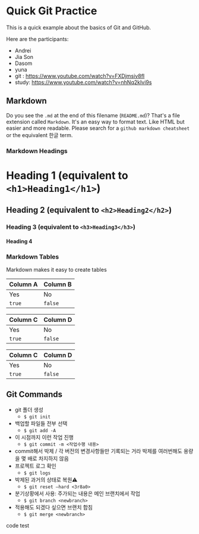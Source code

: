 # Quick Git Practice
This is a quick example about the basics of Git and GitHub.

Here are the participants:
 * Andrei
 * Jia Son
 * Dasom
 * yuna
 * git : https://www.youtube.com/watch?v=FXDjmsiv8fI
 * study: https://www.youtube.com/watch?v=nhNq2kIvi9s

## Markdown
Do you see the `.md` at the end of this filename (`README.md`)? That's a file extension called `Markdown`. It's an easy way to format text. Like HTML but easier and more readable. Please search for a `github markdown cheatsheet` or the equivalent 한글 term.

### Markdown Headings
# Heading 1 (equivalent to `<h1>Heading1</h1>`)
## Heading 2 (equivalent to `<h2>Heading2</h2>`)
### Heading 3 (equivalent to `<h3>Heading3</h3>`)
#### Heading 4

### Markdown Tables
Markdown makes it easy to create tables

| Column A | Column B |
|--|--|
| Yes | No |
| `true` | `false`|

| Column C | Column D |
|--|--|
| Yes | No |
| `true` | `false`|

| Column C | Column D |
|--|--|
| Yes | No |
| `true` | `false`|


## Git Commands

* git 폴더 생성
  * `$ git init`
* 백업할 파일들 전부 선택
  * `$ git add -A`
* 이 시점까지 이런 작업 진행
  * `$ git commit -m <작업수행 내용>`
* commit해서 박제 / 각 버전의 변경사항들만 기록되는 거라 박제를 여러번해도 용량을 몇 배로 차지하지 않음
* 프로젝트 로그 확인
  * `$ git logs` 
* 박제된 과거의 상태로 복원⚠️
  * `$ git reset —hard <3r8a0>`
* 분기상황에서 사용: 주가되는 내용은 메인 브랜치에서 작업
  * `$ git branch <newbranch>`
* 적용해도 되겠다 싶으면 브랜치 합침
  * `$ git merge <newbranch>`

code
test
